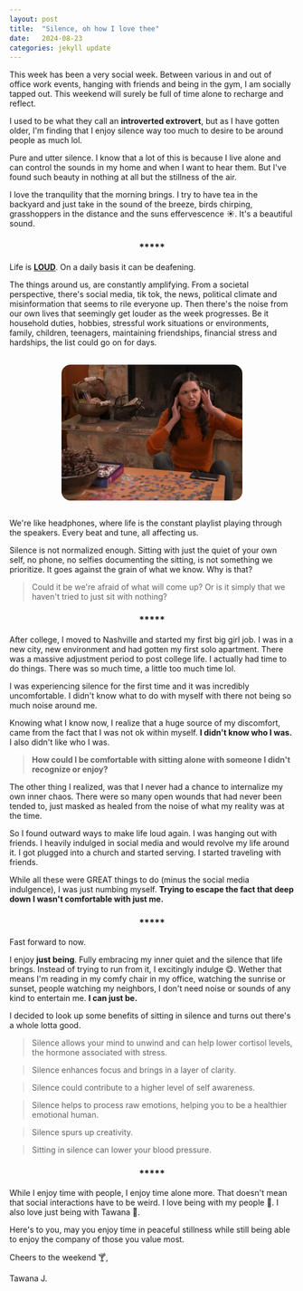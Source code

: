 ```yaml
---
layout: post
title:  "Silence, oh how I love thee"
date:   2024-08-23
categories: jekyll update
--- 
```


This week has been a very social week. Between various in and out of office work events, hanging with friends and being in the gym, I am socially tapped out. This weekend will surely be full of time alone to recharge and reflect. 

I used to be what they call an **introverted extrovert**, but as I have gotten older, I'm finding that I enjoy silence way too much to desire to be around people as much lol. 

Pure and utter silence. I know that a lot of this is because I live alone and can control the sounds in my home and when I want to hear them. But I've found such beauty in nothing at all but the stillness of the air. 

I love the tranquility that the morning brings. I try to have tea in the backyard and just take in the sound of the  breeze, birds chirping, grasshoppers in the distance and the suns effervescence :sunny:. It's a beautiful sound. 


<h3 style="display: flex; justify-content: center;">*****</h3>

Life is **<u>LOUD</u>**. On a daily basis it can be deafening. 

The things around us, are constantly amplifying. From a societal perspective, there's social media, tik tok, the news, political climate and misinformation that seems to rile everyone up. Then there's the noise from our own lives that seemingly get louder as the week progresses. Be it household duties, hobbies, stressful work situations or environments, family, children, teenagers, maintaining friendships, financial stress and hardships, the list could go on for days. 

<br>
<div style="display: flex; justify-content: center; flex-direction:column; width: 100%">
  <img src="/assets/loud.webp" alt="timeout gif" style="width: 20rem; display: flex; border-radius: 1rem; align-self: center; ">
</div>
<br>

We're like headphones, where life is the constant playlist playing through the speakers. Every beat and tune, all affecting us. 

Silence is not normalized enough. Sitting with just the quiet of your own self, no phone, no selfies documenting the sitting, is not something we prioritize. It goes against the grain of what we know. Why is that?

> Could it be we're afraid of what will come up? Or is it simply that we haven't tried to just sit with nothing?

<h3 style="display: flex; justify-content: center;">*****</h3>

After college, I moved to Nashville and started my first big girl job. I was in a new city, new environment and had gotten my first solo apartment. There was a massive adjustment period to post college life. I actually had time to do things. There was so much time, a little too much time lol.

I was experiencing silence for the first time and it was incredibly uncomfortable. I didn't know what to do with myself with there not being so much noise around me.

Knowing what I know now, I realize that a huge source of my discomfort, came from the fact that I was not ok within myself. **I didn't know who I was.** I also didn't like who I was.
> **How could I be comfortable with sitting alone with someone I didn't recognize or enjoy?**

The other thing I realized, was that I never had a chance to internalize my own inner chaos. There were so many open wounds that had never been tended to, just masked as healed from the noise of what my reality was at the time. 

So I found outward ways to make life loud again. I was hanging out with friends. I heavily indulged in social media and would revolve my life around it. I got plugged into a church and started serving. I started traveling with friends.

While all these were GREAT things to do (minus the social media indulgence), I was just numbing myself. **Trying to escape the fact that deep down I wasn't comfortable with just me.**

<h3 style="display: flex; justify-content: center;">*****</h3>

Fast forward to now.

I enjoy **just being**. Fully embracing my inner quiet and the silence that life brings. Instead of trying to run from it, I excitingly indulge :yum:. Wether that means I'm reading in my comfy chair in my office, watching the sunrise or sunset, people watching my neighbors, I don't need noise or sounds of any kind to entertain me. **I can just be.** 

I decided to look up some benefits of sitting in silence and turns out there's a whole lotta good. 

> Silence allows your mind to unwind and can help lower cortisol levels, the hormone associated with stress.

> Silence enhances focus and brings in a layer of clarity.

> Silence could contribute to a higher level of self awareness.

> Silence helps to process raw emotions, helping you to be a healthier emotional human.

> Silence spurs up creativity.

> Sitting in silence can lower your blood pressure.

<h3 style="display: flex; justify-content: center;">*****</h3>

While I enjoy time with people, I enjoy time alone more. That doesn't mean that social interactions have to be weird. I love being with my people :purple_heart:. I also love just being with Tawana :brown_heart:. 


Here's to you, may you enjoy time in peaceful stillness while still being able to enjoy the company of those you value most. 


Cheers to the weekend :cocktail:,


Tawana J.